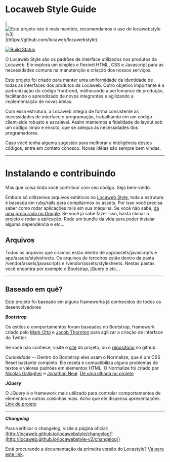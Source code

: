 Locaweb Style Guide
=================

[![Este projeto não é mais mantido, recomendamos o uso do locawebstyle (v3)](http://messages.hellobits.com/warning.svg?message=Este%20projeto%20n%C3%A3o%20%C3%A9%20mais%20mantido,%20recomendamos%20o%20uso%20do%20locawebstyle.)](https://github.com/locaweb/locawebstyle)


[![Build Status](https://api.travis-ci.org/locaweb/locawebstyle.png?branch=master)](https://travis-ci.org/locaweb/locawebstyle)

O Locaweb Style são os padrões de interface utilizados nos produtos da Locaweb. Ele explora um simples e flexível HTML, CSS e Javascript para as necessidades comuns na manutenção e criação dos nossos serviços.

Este projeto foi criado para manter uma uniformidade da identidade de todas as interfaces dos produtos da Locaweb. Outro objetivo importante é a padronização do código front-end, melhorando a perfomance de produção, facilitando o aprendizado de novos integrantes e agilizando a implementação de novas ideias.

Com essa estrutura, a Locaweb integra de forma consistente as necessidades de interface e programação, trabalhando em um código client-side robusto e escalável. Assim mantemos a fidelidade do layout sob um código limpo e enxuto, que se adequa às necessidades dos programadores.

Caso você tenha alguma sugestão para melhorar a inteligência destes códigos, entre em contato conosco. Novas idéias são sempre bem vindas.
________

Instalando e contribuindo
=================
Mas que coisa linda você contribuir com seu código. Seja bem-vindo.

Embora só utilizemos arquivos estáticos no [Locaweb Style](http://developer.locaweb.com.br/locawebstyle/), toda a estrutura é baseada em ruby/rails para compilarmos os assets. Por isso você precisa saber como rodar aplicações rails em sua máquina. Se você não sabe, [dá uma procurada no Google](http://lmgtfy.com/?q=como+rodar+rails). Se você já sabe fazer isso, basta clonar o projeto e rodar a aplicação. Rode um bundle da vida para poder instalar alguma dependência e etc…

Arquivos
---
Todos os arquivos que criamos estão dentro de app/assets/javascripts e app/assets/stylesheets.
Os arquivos de terceiros estão dentro da pasta /vendor/assets/javascripts e /vendor/assets/stylesheets. Nestas pastas você encontra por exemplo o Bootstrap, jQuery e etc...

----


Baseado em quê?
-----------
Este projeto foi baseado em alguns frameworks já conhecidos de todos os desenvolvedores

***Bootstrap***

Os estilos e comportamentos foram baseados no Bootstrap, framework criado pelo [Mark Otto](http://twitter.com/mdo/) e [Jacob Thornton](http://twitter.com/fat) para agilizar a criação de interface do Twitter.

Se você não conhece, visite o [site](http://getbootstrap.com/) do projeto, ou o [repositório](http://github.com/twbs/bootstrap) no github.

*Curiosidade* --
Dentro do Bootstrap eles usam o Normalize, que é um CSS Reset bastante completo. Ele reseta e compatibiliza alguns problemas de textos e valores padrões em elementos HTML. O Normalize foi criado por [Nicolas Gallagher](http://github.com/necolas) e [Jonathan Neal](http://github.com/jonathantneal).
[Dê uma olhada no projeto](http://necolas.github.com/normalize.css/)

***JQuery***

O JQuery é o framework mais utilizado para controlar comportamentos de elementos e outras coisinhas mais. Acho que ele dispensa apresentações. [Link do projeto](http://jquery.com)

-----

***Changelog***

Para verificar o changelog, visite a página oficial: [http://locaweb.github.io/locawebstyle/changelog/](http://locaweb.github.io/locawebstyle-v2/changelog/)

Está procurando a documentação da primeira versão do Locastyle? [Vá para este link](http://locaweb.github.io/locawebstyle-v1).

